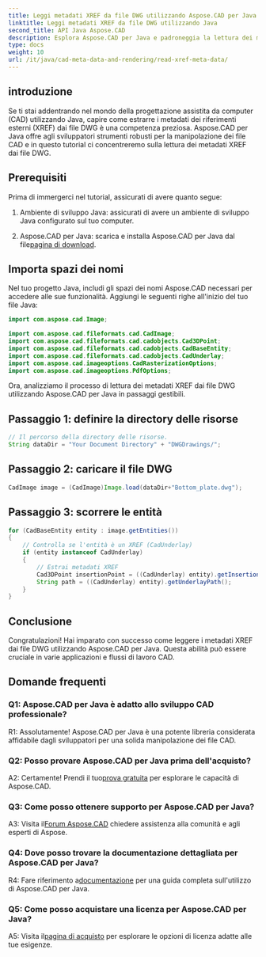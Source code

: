 ```yaml
---
title: Leggi metadati XREF da file DWG utilizzando Aspose.CAD per Java
linktitle: Leggi metadati XREF da file DWG utilizzando Java
second_title: API Java Aspose.CAD
description: Esplora Aspose.CAD per Java e padroneggia la lettura dei metadati XREF dai file DWG senza sforzo. Potenzia il tuo sviluppo CAD con questa potente libreria Java.
type: docs
weight: 10
url: /it/java/cad-meta-data-and-rendering/read-xref-meta-data/
---
```

## introduzione

Se ti stai addentrando nel mondo della progettazione assistita da computer (CAD) utilizzando Java, capire come estrarre i metadati dei riferimenti esterni (XREF) dai file DWG è una competenza preziosa. Aspose.CAD per Java offre agli sviluppatori strumenti robusti per la manipolazione dei file CAD e in questo tutorial ci concentreremo sulla lettura dei metadati XREF dai file DWG.

## Prerequisiti

Prima di immergerci nel tutorial, assicurati di avere quanto segue:

1. Ambiente di sviluppo Java: assicurati di avere un ambiente di sviluppo Java configurato sul tuo computer.

2.  Aspose.CAD per Java: scarica e installa Aspose.CAD per Java dal file[pagina di download](https://releases.aspose.com/cad/java/).

## Importa spazi dei nomi

Nel tuo progetto Java, includi gli spazi dei nomi Aspose.CAD necessari per accedere alle sue funzionalità. Aggiungi le seguenti righe all'inizio del tuo file Java:

```java
import com.aspose.cad.Image;

import com.aspose.cad.fileformats.cad.CadImage;
import com.aspose.cad.fileformats.cad.cadobjects.Cad3DPoint;
import com.aspose.cad.fileformats.cad.cadobjects.CadBaseEntity;
import com.aspose.cad.fileformats.cad.cadobjects.CadUnderlay;
import com.aspose.cad.imageoptions.CadRasterizationOptions;
import com.aspose.cad.imageoptions.PdfOptions;

```

Ora, analizziamo il processo di lettura dei metadati XREF dai file DWG utilizzando Aspose.CAD per Java in passaggi gestibili.

## Passaggio 1: definire la directory delle risorse

```java
// Il percorso della directory delle risorse.
String dataDir = "Your Document Directory" + "DWGDrawings/";
```

## Passaggio 2: caricare il file DWG

```java
CadImage image = (CadImage)Image.load(dataDir+"Bottom_plate.dwg");
```

## Passaggio 3: scorrere le entità

```java
for (CadBaseEntity entity : image.getEntities())
{
    // Controlla se l'entità è un XREF (CadUnderlay)
    if (entity instanceof CadUnderlay)
    {
        // Estrai metadati XREF
        Cad3DPoint insertionPoint = ((CadUnderlay) entity).getInsertionPoint();
        String path = ((CadUnderlay) entity).getUnderlayPath();
    }
}
```

## Conclusione

Congratulazioni! Hai imparato con successo come leggere i metadati XREF dai file DWG utilizzando Aspose.CAD per Java. Questa abilità può essere cruciale in varie applicazioni e flussi di lavoro CAD.

## Domande frequenti

### Q1: Aspose.CAD per Java è adatto allo sviluppo CAD professionale?

R1: Assolutamente! Aspose.CAD per Java è una potente libreria considerata affidabile dagli sviluppatori per una solida manipolazione dei file CAD.

### Q2: Posso provare Aspose.CAD per Java prima dell'acquisto?

 A2: Certamente! Prendi il tuo[prova gratuita](https://releases.aspose.com/) per esplorare le capacità di Aspose.CAD.

### Q3: Come posso ottenere supporto per Aspose.CAD per Java?

 A3: Visita il[Forum Aspose.CAD](https://forum.aspose.com/c/cad/19) chiedere assistenza alla comunità e agli esperti di Aspose.

### Q4: Dove posso trovare la documentazione dettagliata per Aspose.CAD per Java?

 R4: Fare riferimento a[documentazione](https://reference.aspose.com/cad/java/) per una guida completa sull'utilizzo di Aspose.CAD per Java.

### Q5: Come posso acquistare una licenza per Aspose.CAD per Java?

A5: Visita il[pagina di acquisto](https://purchase.aspose.com/buy) per esplorare le opzioni di licenza adatte alle tue esigenze.